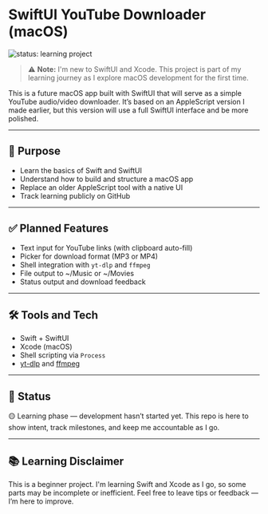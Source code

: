 # SwiftUI YouTube Downloader (macOS)

![status: learning project](https://img.shields.io/badge/status-learning-yellow)

> ⚠️ **Note:** I'm new to SwiftUI and Xcode. This project is part of my learning journey as I explore macOS development for the first time.

This is a future macOS app built with SwiftUI that will serve as a simple YouTube audio/video downloader. It’s based on an AppleScript version I made earlier, but this version will use a full SwiftUI interface and be more polished.

---

## 🎯 Purpose

- Learn the basics of Swift and SwiftUI
- Understand how to build and structure a macOS app
- Replace an older AppleScript tool with a native UI
- Track learning publicly on GitHub

---

## ✅ Planned Features

- Text input for YouTube links (with clipboard auto-fill)
- Picker for download format (MP3 or MP4)
- Shell integration with `yt-dlp` and `ffmpeg`
- File output to ~/Music or ~/Movies
- Status output and download feedback

---

## 🛠 Tools and Tech

- Swift + SwiftUI
- Xcode (macOS)
- Shell scripting via `Process`
- [yt-dlp](https://github.com/yt-dlp/yt-dlp) and [ffmpeg](https://ffmpeg.org/)

---

## 🧪 Status

🟡 Learning phase — development hasn’t started yet. This repo is here to show intent, track milestones, and keep me accountable as I go.

---

## 📚 Learning Disclaimer

This is a beginner project. I'm learning Swift and Xcode as I go, so some parts may be incomplete or inefficient. Feel free to leave tips or feedback — I’m here to improve.
